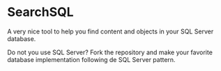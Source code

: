 # SearchSQL
A very nice tool to help you find content and objects in your SQL Server database.

Do not you use SQL Server? Fork the repository and make your favorite database implementation following de SQL Server pattern.
